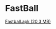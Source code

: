 # FastBall

[Fastball.apk (20.3 MB)](https://github.com/spixy/FastBall/releases/download/0.1/fastball.apk)

